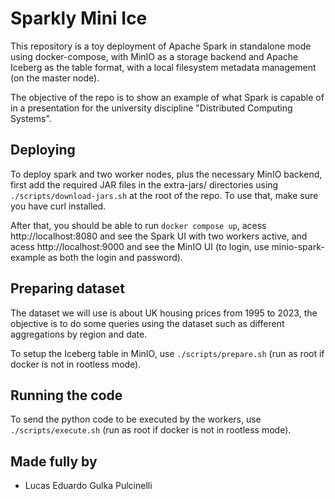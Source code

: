 # Sparkly Mini Ice
This repository is a toy deployment of Apache Spark in standalone mode using docker-compose, with MinIO as a storage backend and Apache Iceberg as the table format, with a local filesystem metadata management (on the master node).

The objective of the repo is to show an example of what Spark is capable of in a presentation for the university discipline "Distributed Computing Systems".

## Deploying

To deploy spark and two worker nodes, plus the necessary MinIO backend, first add the required JAR files in the extra-jars/ directories using `./scripts/download-jars.sh` at the root of the repo. To use that, make sure you have curl installed.

After that, you should be able to run `docker compose up`, acess http://localhost:8080 and see the Spark UI with two workers active, and acess http://localhost:9000 and see the MinIO UI (to login, use minio-spark-example as both the login and password).

## Preparing dataset
The dataset we will use is about UK housing prices from 1995 to 2023, the objective is to do some queries using the dataset such as different aggregations by region and date.

To setup the Iceberg table in MinIO, use `./scripts/prepare.sh` (run as root if docker is not in rootless mode).

## Running the code
To send the python code to be executed by the workers, use `./scripts/execute.sh` (run as root if docker is not in rootless mode).

## Made fully by
- Lucas Eduardo Gulka Pulcinelli
